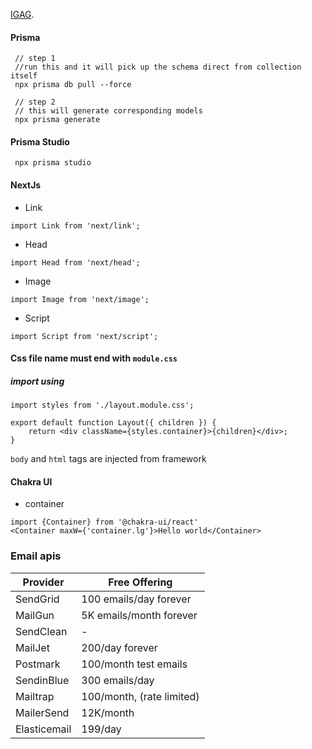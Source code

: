 [IGAG](https://igag.in).
#### Prisma
    
```
 // step 1
 //run this and it will pick up the schema direct from collection itself
 npx prisma db pull --force
 
 // step 2
 // this will generate corresponding models
 npx prisma generate
```

#### Prisma Studio
```
 npx prisma studio
```

#### NextJs
- Link
```
import Link from 'next/link';
```

- Head
```
import Head from 'next/head';
```

- Image
```
import Image from 'next/image';
```

- Script
```
import Script from 'next/script';
```

#### Css file name must end with `module.css`
##### import using

```
import styles from './layout.module.css';

export default function Layout({ children }) {
    return <div className={styles.container}>{children}</div>;
}
```

`body` and `html` tags are injected from framework

#### Chakra UI

- container
```
import {Container} from '@chakra-ui/react'
<Container maxW={'container.lg'}>Hello world</Container>
```

### Email apis
|Provider | Free Offering|
|---------|---------|
SendGrid | 100 emails/day forever
MailGun | 5K emails/month forever
SendClean | -
MailJet | 200/day forever
Postmark | 100/month test emails
SendinBlue | 300 emails/day
Mailtrap | 100/month, (rate limited)
MailerSend | 12K/month
Elasticemail | 199/day